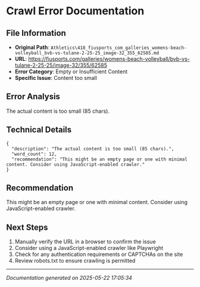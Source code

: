 # Crawl Error Documentation

## File Information
- **Original Path**: `Athletics\418_fiusports_com_galleries_womens-beach-volleyball_bvb-vs-tulane-2-25-25_image-32_355_62585.md`
- **URL**: https://fiusports.com/galleries/womens-beach-volleyball/bvb-vs-tulane-2-25-25/image-32/355/62585
- **Error Category**: Empty or Insufficient Content
- **Specific Issue**: Content too small

## Error Analysis
The actual content is too small (85 chars).

## Technical Details
```
{
  "description": "The actual content is too small (85 chars).",
  "word_count": 12,
  "recommendation": "This might be an empty page or one with minimal content. Consider using JavaScript-enabled crawler."
}
```

## Recommendation
This might be an empty page or one with minimal content. Consider using JavaScript-enabled crawler.

## Next Steps
1. Manually verify the URL in a browser to confirm the issue
2. Consider using a JavaScript-enabled crawler like Playwright
3. Check for any authentication requirements or CAPTCHAs on the site
4. Review robots.txt to ensure crawling is permitted

---
*Documentation generated on 2025-05-22 17:05:34*
